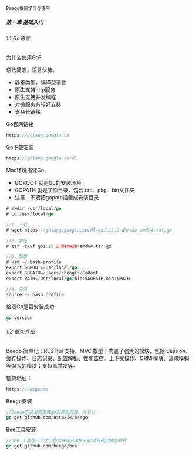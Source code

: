 ```go
Beego框架学习与使用
```

##### 第一章 基础入门

###### 1.1  Go语言

为什么使用Go?

语法简洁，语言优势。

- 静态类型，编译型语言
- 原生支持http服务
- 原生支持并发编程
- 对微服务有较好支持
- 支持长链接



Go官网链接

~~~go
https://golang.google.cn
~~~



Go下载安装

~~~go
https://golang.google.cn/dl
~~~



Mac环境搭建Go

- GOROOT 就是Go的安装环境
- GOPATH 就是工作目录，包含 src、pkg、bin文件夹
- 注意：不要把gopath设置成安装目录

~~~go
# mkdir /usr/local/go
# cd /usr/local/go

//1、下载
# wget https://golang.google.cn/dl/go1.15.2.darwin-amd64.tar.gz

//2、解压
# tar -zxvf go1.15.2.darwin-amd64.tar.gz

//3、配置
# vim ~/.bash-profile
export GOROOT=/usr/local/go
export GOPATH=/Users/chenglh/GoRoot
export PATH=/usr/local/go/bin:$GOPATH/bin:$PATH

//4、生效
source ~/.bash_profile
~~~



检测Go是否安装成功

~~~go
go version
~~~



###### 1.2 框架介绍

Beego 简单化：RESTful 支持、MVC 模型；内置了强大的模块，包括 Session、缓存操作、日志记录、配置解析、性能监控、上下文操作、ORM 模块、请求模拟等强大的模块；支持高并发等。



框架地址：

~~~go
https://beego.me
~~~



Beego安装

~~~go
//Beego安装是典型的go安装包安装，命令行
go get github.com/astaxie/beego
~~~

Bee工具安装

~~~go
//bee 工具是一个为了协助快速开发beego项目而创建的项目
go get github.com/beego/bee
~~~







